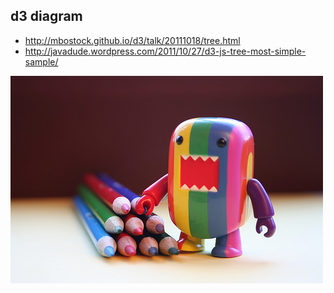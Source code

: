 
## d3 diagram 


- http://mbostock.github.io/d3/talk/20111018/tree.html
- http://javadude.wordpress.com/2011/10/27/d3-js-tree-most-simple-sample/


![colorful domo](colorful-domo.jpg)